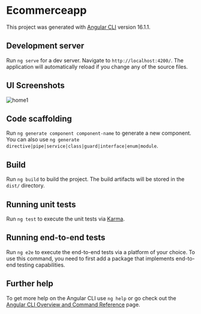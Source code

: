 # Ecommerceapp

This project was generated with [Angular CLI](https://github.com/angular/angular-cli) version 16.1.1.

## Development server

Run `ng serve` for a dev server. Navigate to `http://localhost:4200/`. The application will automatically reload if you change any of the source files.
## UI Screenshots
![home1](https://github.com/Ayush2233/EcommerceFrontend/assets/91687009/549e7ab8-9b81-4c39-a130-c74f1fdf962a)

















## Code scaffolding

Run `ng generate component component-name` to generate a new component. You can also use `ng generate directive|pipe|service|class|guard|interface|enum|module`.











## Build

Run `ng build` to build the project. The build artifacts will be stored in the `dist/` directory.

## Running unit tests

Run `ng test` to execute the unit tests via [Karma](https://karma-runner.github.io).

## Running end-to-end tests

Run `ng e2e` to execute the end-to-end tests via a platform of your choice. To use this command, you need to first add a package that implements end-to-end testing capabilities.

## Further help

To get more help on the Angular CLI use `ng help` or go check out the [Angular CLI Overview and Command Reference](https://angular.io/cli) page.
